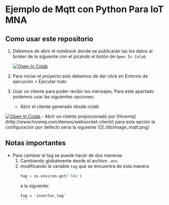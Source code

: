 # Ejemplo de Mqtt con Python Para IoT MNA

## Como usar este repositorio
1. Debemos de abrir el notebook donde se publicarán las los datos al broker de la siguiente con el picando el botón de `Open In Colab`

    <a href="https://colab.research.google.com/github/Alex980102/mqtt_MNA_A4/blob/main/pub_mqtt.ipynb">
      <img src="https://colab.research.google.com/assets/colab-badge.svg" alt="Open In Colab"/>
    </a>
2. Para iniciar el proyecto solo debemos de dar click en Entorno de ejecución > Ejecutar todo


3. Usar un cliente para poder recibir los mensajes. Para este apartado podemos usar las siguientes opciones:
    - Abrir el cliente generado desde colab
    <a href="https://colab.research.google.com/github/Alex980102/mqtt_MNA_A4/blob/main/client_mqtt.ipynb">
  <img src="https://colab.research.google.com/assets/colab-badge.svg" alt="Open In Colab"/>
</a>
    - Abrir un cliente propocionado por [Hivemq](http://www.hivemq.com/demos/websocket-client/)
    para esta opción la configuración por defecto sería la siguiente
    ![](./db/image_mqtt.png)

## Notas importantes
- Para cambiar el tag se puede hacer de dos maneras
  1. Cambiando globalmente desde el archivo `.env`
  2. modificando la variable `tag` que se encuentra de esta manera
      ```py
      tag = os.environ.get('TAG')
      ```
      a la siguiente:
      ````
      tag = 'insertar_tag'
      ```

